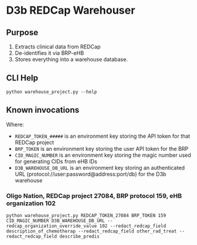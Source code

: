 # D3b REDCap Warehouser

## Purpose

1. Extracts clinical data from REDCap
1. De-identifies it via BRP-eHB
1. Stores everything into a warehouse database.

## CLI Help

`python warehouse_project.py --help`

## Known invocations

Where:

* `REDCAP_TOKEN_#####` is an environment key storing the API token for that REDCap project
* `BRP_TOKEN` is an environment key storing the user API token for the BRP
* `CID_MAGIC_NUMBER` is an environment key storing the magic number used for generating CIDs from eHB IDs
* `D3B_WAREHOUSE_DB_URL` is an environment key storing an authenticated URL (protocol://user:password@address:port/db) for the D3b warehouse

### Oligo Nation, REDCap project 27084, BRP protocol 159, eHB organization 102

`python warehouse_project.py REDCAP_TOKEN_27084 BRP_TOKEN 159 CID_MAGIC_NUMBER D3B_WAREHOUSE_DB_URL --redcap_organization_override_value 102 --redact_redcap_field description_of_chemotherap --redact_redcap_field other_rad_treat --redact_redcap_field describe_predis`
